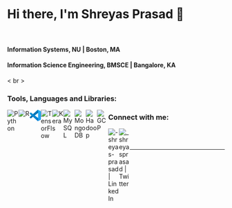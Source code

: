 # Hi there, I'm Shreyas Prasad  👋

<br >

#### Information Systems, NU | Boston, MA 
#### Information Science Engineering, BMSCE | Bangalore, KA

< br >

### Tools, Languages and Libraries:

<img align="left" alt="Python" width="26px" src="https://image.flaticon.com/icons/png/512/1822/1822921.png" />
<img align="left" alt="R" width="26px" src="https://image.flaticon.com/icons/png/512/2103/2103694.png" />
<img align="left" alt="Visual Studio Code" width="26px" src="https://raw.githubusercontent.com/github/explore/80688e429a7d4ef2fca1e82350fe8e3517d3494d/topics/visual-studio-code/visual-studio-code.png" />
<img align="left" alt="TensorFlow" width="26px" src="https://cdn-images-1.medium.com/max/1200/1*iDQvKoz7gGHc6YXqvqWWZQ.png" />
<img align="left" alt="Keras" width="26px" src="https://media-exp1.licdn.com/dms/image/C560BAQG2-bElRVrSqw/company-logo_200_200/0/1547450366259?e=2159024400&v=beta&t=OpI315QOVOkFjDgZPAGF_Kw7N490Y6bkILBCrjliQUQ" />
<img align="left" alt="MySQL" width="26px" src="https://image.flaticon.com/icons/png/512/528/528260.png" />
<img align="left" alt="MongoDB" width="26px" src="https://img.icons8.com/color/452/mongodb.png" />
<img align="left" alt="Hadoop" width="26px" src="https://cdn.iconscout.com/icon/free/png-512/hadoop-226007.png" />
<img align="left" alt="GCP" width="26px" src="https://cdn.iconscout.com/icon/free/png-512/google-cloud-2038785-1721675.png" />


### Connect with me:



[<img align="left" alt="-shreyas-prasad | LinkedIn" width="25px" src="https://image.flaticon.com/icons/png/512/174/174857.png" />][linkedin]
[<img align="left" alt="_shreyasprasad | Twitter" width="25px" src="https://image.flaticon.com/icons/png/512/733/733579.png" />][twitter]
<!--[<img align="left" alt="codeSTACKr.com" width="25px" src="https://www.shreyasprasad.com/images/logo.png" />][website]
-->




<br />
<br />


---


[website]: https://www.shreyasprasad.com/
[twitter]: https://twitter.com/_shreyasprasad
[linkedin]: https://www.linkedin.com/in/-shreyas-prasad/


